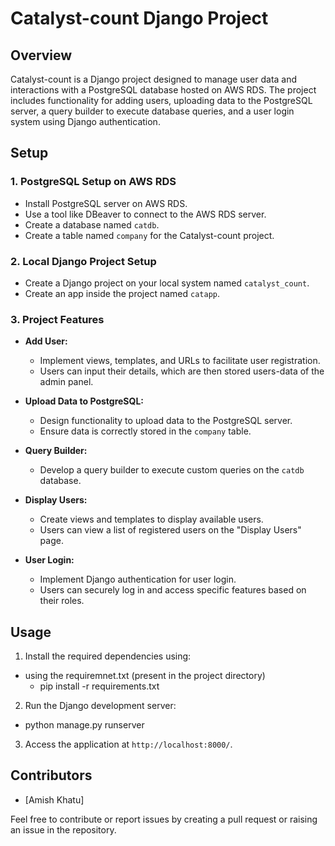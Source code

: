 # Catalyst-count Django Project

## Overview

Catalyst-count is a Django project designed to manage user data and interactions with a PostgreSQL database hosted on AWS RDS. The project includes functionality for adding users, uploading data to the PostgreSQL server, a query builder to execute database queries, and a user login system using Django authentication.

## Setup

### 1. PostgreSQL Setup on AWS RDS

- Install PostgreSQL server on AWS RDS.
- Use a tool like DBeaver to connect to the AWS RDS server.
- Create a database named `catdb`.
- Create a table named `company` for the Catalyst-count project.

### 2. Local Django Project Setup

- Create a Django project on your local system named `catalyst_count`.
- Create an app inside the project named `catapp`.

### 3. Project Features

- **Add User:**
  - Implement views, templates, and URLs to facilitate user registration.
  - Users can input their details, which are then stored users-data of the admin panel.

- **Upload Data to PostgreSQL:**
  - Design functionality to upload data to the PostgreSQL server.
  - Ensure data is correctly stored in the `company` table.

- **Query Builder:**
  - Develop a query builder to execute custom queries on the `catdb` database.

- **Display Users:**
  - Create views and templates to display available users.
  - Users can view a list of registered users on the "Display Users" page.

- **User Login:**
  - Implement Django authentication for user login.
  - Users can securely log in and access specific features based on their roles.

## Usage

1. Install the required dependencies using:
  - using the requiremnet.txt (present in the project directory)
    -  pip install -r requirements.txt
2. Run the Django development server:
  - python manage.py runserver

3. Access the application at `http://localhost:8000/`.

## Contributors

- [Amish Khatu]

Feel free to contribute or report issues by creating a pull request or raising an issue in the repository.

